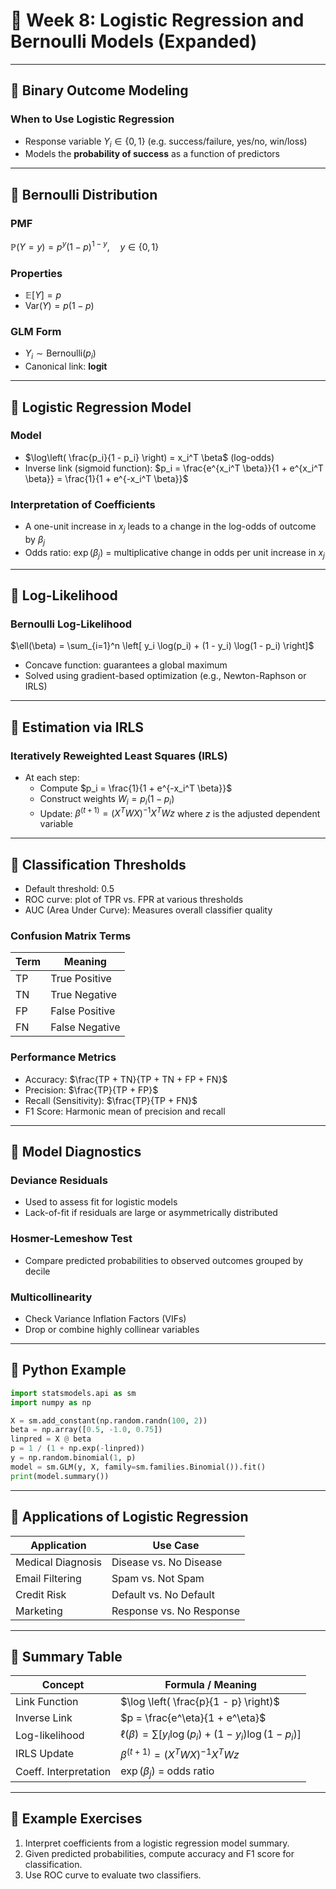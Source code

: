 
# 📅 Week 8: Logistic Regression and Bernoulli Models (Expanded)

---

## 🔹 Binary Outcome Modeling

### When to Use Logistic Regression
- Response variable $Y_i \in \{0, 1\}$ (e.g. success/failure, yes/no, win/loss)
- Models the **probability of success** as a function of predictors

---

## 🔹 Bernoulli Distribution

### PMF
$\mathbb{P}(Y = y) = p^y (1 - p)^{1 - y}, \quad y \in \{0, 1\}$

### Properties
- $\mathbb{E}[Y] = p$
- $\text{Var}(Y) = p(1 - p)$

### GLM Form
- $Y_i \sim \text{Bernoulli}(p_i)$
- Canonical link: **logit**

---

## 🔹 Logistic Regression Model

### Model
- $\log\left( \frac{p_i}{1 - p_i} \right) = x_i^T \beta$ (log-odds)
- Inverse link (sigmoid function):
  $p_i = \frac{e^{x_i^T \beta}}{1 + e^{x_i^T \beta}} = \frac{1}{1 + e^{-x_i^T \beta}}$

### Interpretation of Coefficients
- A one-unit increase in $x_j$ leads to a change in the log-odds of outcome by $\beta_j$
- Odds ratio: $\exp(\beta_j)$ = multiplicative change in odds per unit increase in $x_j$

---

## 🔹 Log-Likelihood

### Bernoulli Log-Likelihood
$\ell(\beta) = \sum_{i=1}^n \left[ y_i \log(p_i) + (1 - y_i) \log(1 - p_i) \right]$

- Concave function: guarantees a global maximum
- Solved using gradient-based optimization (e.g., Newton-Raphson or IRLS)

---

## 🔹 Estimation via IRLS

### Iteratively Reweighted Least Squares (IRLS)
- At each step:
  - Compute $p_i = \frac{1}{1 + e^{-x_i^T \beta}}$
  - Construct weights $W_i = p_i (1 - p_i)$
  - Update:
    $\beta^{(t+1)} = (X^T W X)^{-1} X^T W z$
    where $z$ is the adjusted dependent variable

---

## 🔹 Classification Thresholds

- Default threshold: $0.5$
- ROC curve: plot of TPR vs. FPR at various thresholds
- AUC (Area Under Curve): Measures overall classifier quality

### Confusion Matrix Terms
| Term | Meaning |
|------|---------|
| TP | True Positive |
| TN | True Negative |
| FP | False Positive |
| FN | False Negative |

### Performance Metrics
- Accuracy: $\frac{TP + TN}{TP + TN + FP + FN}$
- Precision: $\frac{TP}{TP + FP}$
- Recall (Sensitivity): $\frac{TP}{TP + FN}$
- F1 Score: Harmonic mean of precision and recall

---

## 🔹 Model Diagnostics

### Deviance Residuals
- Used to assess fit for logistic models
- Lack-of-fit if residuals are large or asymmetrically distributed

### Hosmer-Lemeshow Test
- Compare predicted probabilities to observed outcomes grouped by decile

### Multicollinearity
- Check Variance Inflation Factors (VIFs)
- Drop or combine highly collinear variables

---

## 🔹 Python Example

```python
import statsmodels.api as sm
import numpy as np

X = sm.add_constant(np.random.randn(100, 2))
beta = np.array([0.5, -1.0, 0.75])
linpred = X @ beta
p = 1 / (1 + np.exp(-linpred))
y = np.random.binomial(1, p)
model = sm.GLM(y, X, family=sm.families.Binomial()).fit()
print(model.summary())
```

---

## 🔹 Applications of Logistic Regression

| Application | Use Case |
|-------------|----------|
| Medical Diagnosis | Disease vs. No Disease |
| Email Filtering | Spam vs. Not Spam |
| Credit Risk | Default vs. No Default |
| Marketing | Response vs. No Response |

---

## 🔹 Summary Table

| Concept | Formula / Meaning |
|--------|--------------------|
| Link Function | $\log \left( \frac{p}{1 - p} \right)$ |
| Inverse Link | $p = \frac{e^\eta}{1 + e^\eta}$ |
| Log-likelihood | $\ell(\beta) = \sum [y_i \log(p_i) + (1-y_i)\log(1-p_i)]$ |
| IRLS Update | $\beta^{(t+1)} = (X^T W X)^{-1} X^T W z$ |
| Coeff. Interpretation | $\exp(\beta_j)$ = odds ratio |

---

## 🔹 Example Exercises

1. Interpret coefficients from a logistic regression model summary.
2. Given predicted probabilities, compute accuracy and F1 score for classification.
3. Use ROC curve to evaluate two classifiers.

